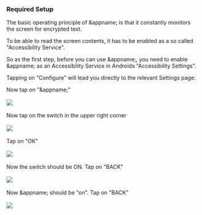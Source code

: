 ### Required Setup

The basic operating principle of &appname; is that it constantly monitors the screen for encrypted text. 

To be able to read the screen contents, it has to be enabled as a so called "Accessibility Service".

So as the first step, before you can use &appname;, you need to enable &appname; as an Accessibility Service in Androids "Accessibility Settings".

Tapping on "Configure" will lead you directly to the relevant Settings page:

Now tap on "&appname;"
<br></br>
<img src="acs_settings_step_1_L.png"></img>
<br></br>
Now tap on the switch in the upper right corner
<br></br>
<img src="acs_settings_step_2_L.png"></img>
<br></br>
Tap on "OK"
<br></br>
<img src="acs_settings_step_3_L.png"></img>
<br></br>
Now the switch should be ON. Tap on "BACK"
<br></br>
<img src="acs_settings_step_4_L.png"></img>
<br></br>
Now &appname; should be "on". Tap on "BACK"
<br></br>
<img src="acs_settings_step_5_L.png"></img>
<br></br>

